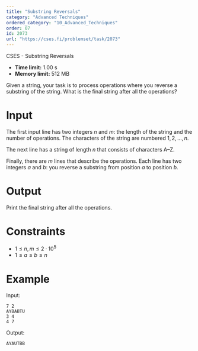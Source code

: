 ```yaml
---
title: "Substring Reversals"
category: "Advanced Techniques"
ordered_category: "10_Advanced_Techniques"
order: 07
id: 2073
url: "https://cses.fi/problemset/task/2073"
---
```


CSES - Substring Reversals

  * **Time limit:** 1.00 s
  * **Memory limit:** 512 MB

Given a string, your task is to process operations where you reverse a
substring of the string. What is the final string after all the operations?

# Input

The first input line has two integers $n$ and $m$: the length of the string
and the number of operations. The characters of the string are numbered
$1,2,\dots,n$.

The next line has a string of length $n$ that consists of characters A–Z.

Finally, there are $m$ lines that describe the operations. Each line has two
integers $a$ and $b$: you reverse a substring from position $a$ to position
$b$.

# Output

Print the final string after all the operations.

# Constraints

  * $1 \le n, m \le 2 \cdot 10^5$
  * $1 \le a \le b \le n$

# Example

Input:

    
    
    7 2
    AYBABTU
    3 4
    4 7
    

Output:

    
    
    AYAUTBB
    


